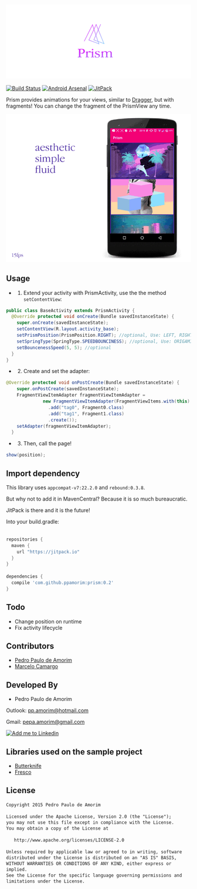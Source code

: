 ![Logo 1][10]

[![Build Status](https://api.travis-ci.org/ppamorim/Cult.svg?branch=master)](https://travis-ci.org/ppamorim/Prism)
[![Android Arsenal](https://img.shields.io/badge/Android%20Arsenal-Prism-brightgreen.svg?style=flat)](https://android-arsenal.com/details/1/2166)
[![JitPack](https://img.shields.io/github/release/ppamorim/Prism.svg?label=JitPack%20Maven)](https://jitpack.io/#ppamorim/Prism)

Prism provides animations for your views, similar to [Dragger][4], but with fragments!
You can change the fragment of the PrismView any time.

![Sample 1][11]

Usage
-----

* 1. Extend your activity with PrismActivity, use the the method `setContentView`:

```java
public class BaseActivity extends PrismActivity {
  @Override protected void onCreate(Bundle savedInstanceState) {
    super.onCreate(savedInstanceState);
    setContentView(R.layout.activity_base);
    setPrismPosition(PrismPosition.RIGHT); //optional, Use: LEFT, RIGHT, TOP, BOTTOM
    setSpringType(SpringType.SPEEDBOUNCINESS); //optional, Use: ORIGAMI, SPEEDBOUNCINESS
    setBouncenessSpeed(5, 5); //optional
  }
}
```

* 2. Create and set the adapter:

```java
@Override protected void onPostCreate(Bundle savedInstanceState) {
    super.onPostCreate(savedInstanceState);
    FragmentViewItemAdapter fragmentViewItemAdapter =
              new FragmentViewItemAdapter(FragmentViewItems.with(this)
                .add("tag0", Fragment0.class)
                .add("tag1", Fragment1.class)
                .create());
    setAdapter(fragmentViewItemAdapter);
  }

```

* 3. Then, call the page!

```java
show(position);
```

Import dependency
--------------------------------

This library uses `appcompat-v7:22.2.0` and `rebound:0.3.8`.

But why not to add it in MavenCentral?
Because it is so much bureaucratic.

JitPack is there and it is the future!

Into your build.gradle:

```groovy

repositories {
  maven {
    url "https://jitpack.io"
  }
}

dependencies {
  compile 'com.github.ppamorim:prism:0.2'
}
```

Todo
----

* Change position on runtime
* Fix activity lifecycle

Contributors
------------

* [Pedro Paulo de Amorim][3]
* [Marcelo Camargo][666]

Developed By
------------

* Pedro Paulo de Amorim

Outlook: <pp.amorim@hotmail.com>

Gmail: <pepa.amorim@gmail.com>

<a href="https://www.linkedin.com/profile/view?id=185411359">
  <img alt="Add me to Linkedin" src="http://imageshack.us/a/img41/7877/smallld.png" />
</a>

Libraries used on the sample project
------------------------------------

* [Butterknife][5]
* [Fresco][6]

License
-------

    Copyright 2015 Pedro Paulo de Amorim

    Licensed under the Apache License, Version 2.0 (the "License");
    you may not use this file except in compliance with the License.
    You may obtain a copy of the License at

       http://www.apache.org/licenses/LICENSE-2.0

    Unless required by applicable law or agreed to in writing, software
    distributed under the License is distributed on an "AS IS" BASIS,
    WITHOUT WARRANTIES OR CONDITIONS OF ANY KIND, either express or implied.
    See the License for the specific language governing permissions and
    limitations under the License.

[3]: https://github.com/ppamorim/
[4]: https://github.com/ppamorim/Dragger
[5]: https://github.com/JakeWharton/butterknife
[6]: https://github.com/facebook/fresco
[10]: ./art/logo.png
[11]: ./art/sample.gif
[666]: https://github.com/haskellcamargo/

